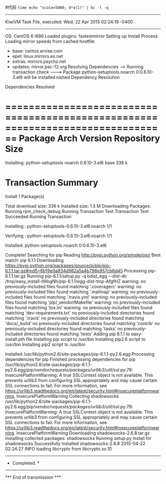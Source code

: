 #代码
`time echo "scale=5000; 4*a(1)" | bc -l -q`


**************************************************************
KiwiVM Task File, executed: Wed, 22 Apr 2015 02:24:19 -0400
**************************************************************
OS: CentOS 6 i686
Loaded plugins: fastestmirror
Setting up Install Process
Loading mirror speeds from cached hostfile
 * base: centos.arvixe.com
 * epel: linux.mirrors.es.net
 * extras: mirrors.psychz.net
 * updates: mirror.pac-12.org
Resolving Dependencies
--> Running transaction check
---> Package python-setuptools.noarch 0:0.6.10-3.el6 will be installed
nished Dependency Resolution

Dependencies Resolved

================================================================================
 Package                  Arch          Version               Repository   Size
================================================================================
Installing:
 python-setuptools        noarch        0.6.10-3.el6          base        336 k

Transaction Summary
================================================================================
Install       1 Package(s)

Total download size: 336 k
Installed size: 1.5 M
Downloading Packages:
Running rpm_check_debug
Running Transaction Test
Transaction Test Succeeded
Running Transaction

  Installing : python-setuptools-0.6.10-3.el6.noarch                        1/1 

  Verifying  : python-setuptools-0.6.10-3.el6.noarch                        1/1 

Installed:
  python-setuptools.noarch 0:0.6.10-3.el6                                       

Complete!
Searching for pip
Reading http://pypi.python.org/simple/pip/
Best match: pip 6.1.1
Downloading https://pypi.python.org/packages/source/p/pip/pip-6.1.1.tar.gz#md5=6b19e0a934d982a5a4b798e957cb6d45
Processing pip-6.1.1.tar.gz
Running pip-6.1.1/setup.py -q bdist_egg --dist-dir /tmp/easy_install-tWogNh/pip-6.1.1/egg-dist-tmp-AfgfHZ
warning: no previously-included files found matching '.coveragerc'
warning: no previously-included files found matching '.mailmap'
warning: no previously-included files found matching '.travis.yml'
warning: no previously-included files found matching 'pip/_vendor/Makefile'
warning: no previously-included files found matching 'tox.ini'
warning: no previously-included files found matching 'dev-requirements.txt'
no previously-included directories found matching '.travis'
no previously-included directories found matching 'docs/_build'
no previously-included directories found matching 'contrib'
no previously-included directories found matching 'tasks'
no previously-included directories found matching 'tests'
Adding pip 6.1.1 to easy-install.pth file
Installing pip script to /usr/bin
Installing pip2.6 script to /usr/bin
Installing pip2 script to /usr/bin

Installed /usr/lib/python2.6/site-packages/pip-6.1.1-py2.6.egg
Processing dependencies for pip
Finished processing dependencies for pip
/usr/lib/python2.6/site-packages/pip-6.1.1-py2.6.egg/pip/_vendor/requests/packages/urllib3/util/ssl_.py:79: InsecurePlatformWarning: A true SSLContext object is not available. This prevents urllib3 from configuring SSL appropriately and may cause certain SSL connections to fail. For more information, see https://urllib3.readthedocs.org/en/latest/security.html#insecureplatformwarning.
  InsecurePlatformWarning
Collecting shadowsocks
/usr/lib/python2.6/site-packages/pip-6.1.1-py2.6.egg/pip/_vendor/requests/packages/urllib3/util/ssl_.py:79: InsecurePlatformWarning: A true SSLContext object is not available. This prevents urllib3 from configuring SSL appropriately and may cause certain SSL connections to fail. For more information, see https://urllib3.readthedocs.org/en/latest/security.html#insecureplatformwarning.
  InsecurePlatformWarning
  Downloading shadowsocks-2.6.8.tar.gz
Installing collected packages: shadowsocks
  Running setup.py install for shadowsocks
Successfully installed shadowsocks-2.6.8
2015-04-22 02:24:27 INFO     loading libcrypto from libcrypto.so.10

******************************************************************
* Completed.                                                     *
******************************************************************
*** End of transmission ***
